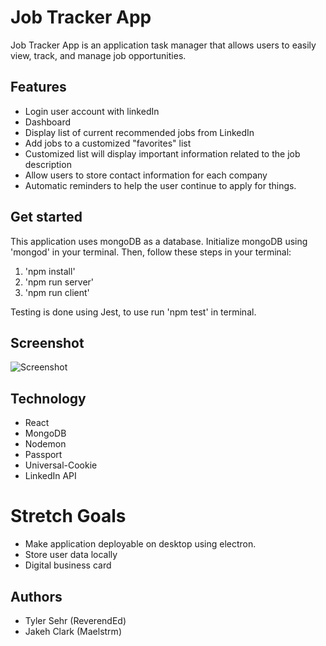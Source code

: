 # Job Tracker App
Job Tracker App is an application task manager that allows users to easily view, track, and manage job opportunities.

## Features

* Login user account with linkedIn
* Dashboard
* Display list of current recommended jobs from LinkedIn
* Add jobs to a customized "favorites" list
* Customized list will display important information related to the job description
* Allow users to store contact information for each company
* Automatic reminders to help the user continue to apply for things.


## Get started

This application uses mongoDB as a database. Initialize mongoDB using 'mongod' in your terminal.
Then, follow these steps in your terminal:

1. 'npm install'
2. 'npm run server'
3. 'npm run client'

Testing is done using Jest, to use run 'npm test' in terminal.

## Screenshot
![Screenshot](./https://placeholdit.co//i/600x250?&text=Screenshot)

## Technology
* React
* MongoDB
* Nodemon
* Passport
* Universal-Cookie
* LinkedIn API

# Stretch Goals
* Make application deployable on desktop using electron.
* Store user data locally
* Digital business card

## Authors
* Tyler Sehr (ReverendEd)
* Jakeh Clark (Maelstrm)